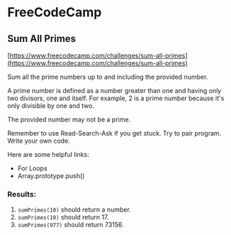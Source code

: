 # FreeCodeCamp
## Sum All Primes 

[https://www.freecodecamp.com/challenges/sum-all-primes](https://www.freecodecamp.com/challenges/sum-all-primes)

Sum all the prime numbers up to and including the provided number.

A prime number is defined as a number greater than one and having only two divisors, one and itself. For example, 2 is a prime number because it's only divisible by one and two.

The provided number may not be a prime.

Remember to use Read-Search-Ask if you get stuck. Try to pair program. Write your own code.

Here are some helpful links:

* For Loops
* Array.prototype.push()

### Results:
1. `sumPrimes(10)` should return a number.
2. `sumPrimes(10)` should return 17.
3. `sumPrimes(977)` should return 73156.
